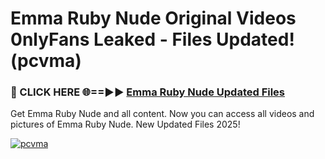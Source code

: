 # Emma Ruby Nude Original Videos 0nlyFans Leaked - Files Updated! (pcvma)

<h3>🔴 CLICK HERE 🌐==►► <a href="https://tinyurl.com/5h6xmrr3" rel="nofollow">Emma Ruby Nude Updated Files</a></h3>

Get Emma Ruby Nude and all content. Now you can access all videos and pictures of Emma Ruby Nude. New Updated Files 2025!

[![pcvma](https://i.imgur.com/KVD873Z.gif)](https://tinyurl.com/5h6xmrr3)
